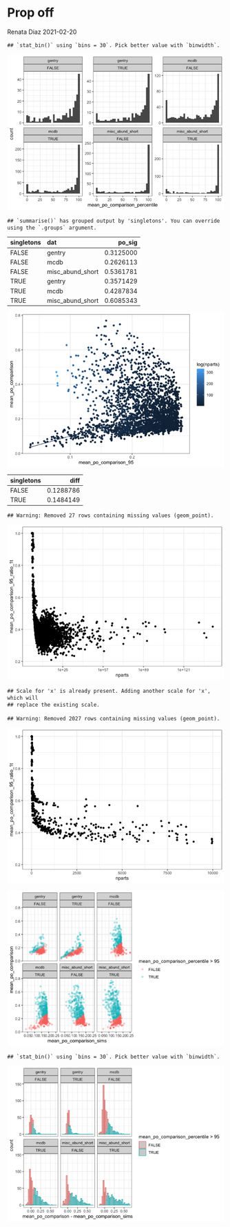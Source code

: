 Prop off
================
Renata Diaz
2021-02-20

    ## `stat_bin()` using `bins = 30`. Pick better value with `binwidth`.

![](prop_off_prelim_results_files/figure-gfm/unnamed-chunk-1-1.png)<!-- -->

    ## `summarise()` has grouped output by 'singletons'. You can override using the `.groups` argument.

<div class="kable-table">

| singletons | dat                |   po\_sig |
| :--------- | :----------------- | --------: |
| FALSE      | gentry             | 0.3125000 |
| FALSE      | mcdb               | 0.2626113 |
| FALSE      | misc\_abund\_short | 0.5361781 |
| TRUE       | gentry             | 0.3571429 |
| TRUE       | mcdb               | 0.4287834 |
| TRUE       | misc\_abund\_short | 0.6085343 |

</div>

![](prop_off_prelim_results_files/figure-gfm/unnamed-chunk-1-2.png)<!-- -->

<div class="kable-table">

| singletons |      diff |
| :--------- | --------: |
| FALSE      | 0.1288786 |
| TRUE       | 0.1484149 |

</div>

    ## Warning: Removed 27 rows containing missing values (geom_point).

![](prop_off_prelim_results_files/figure-gfm/unnamed-chunk-1-3.png)<!-- -->

    ## Scale for 'x' is already present. Adding another scale for 'x', which will
    ## replace the existing scale.

    ## Warning: Removed 2027 rows containing missing values (geom_point).

![](prop_off_prelim_results_files/figure-gfm/unnamed-chunk-1-4.png)<!-- -->

![](prop_off_prelim_results_files/figure-gfm/unnamed-chunk-2-1.png)<!-- -->

    ## `stat_bin()` using `bins = 30`. Pick better value with `binwidth`.

![](prop_off_prelim_results_files/figure-gfm/unnamed-chunk-2-2.png)<!-- -->
